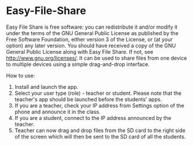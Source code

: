 Easy-File-Share
===============
Easy File Share is free software: you can redistribute it and/or modify it under the terms of the GNU General Public License as published by the Free Software Foundation, either version 3 of the License, or (at your option) any later version. You should have received a copy of the GNU General Public License along with Easy File Share. If not, see http://www.gnu.org/licenses/.
It can be used to share files from one device to multiple devices using a simple drag-and-drop interface.


How to use:
1. Install and launch the app.
2. Select your user type (role) - teacher or student. Please note that the teacher's app should be launched before the students' apps.
3. If you are a teacher, check your IP address from Settings option of the phone and announce it in the class.
4. If you are a student, connect to the IP address announced by the teacher.
5. Teacher can now drag and drop files from the SD card to the right side of the screen which will then be sent to the SD card of all the students.

